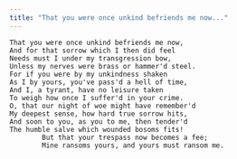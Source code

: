 ```yaml
---
title: "That you were once unkind befriends me now..."
---
```


	That you were once unkind befriends me now,
	And for that sorrow which I then did feel
	Needs must I under my transgression bow,
	Unless my nerves were brass or hammer'd steel.
	For if you were by my unkindness shaken
	As I by yours, you've pass'd a hell of time,
	And I, a tyrant, have no leisure taken
	To weigh how once I suffer'd in your crime.
	O, that our night of woe might have remember'd
	My deepest sense, how hard true sorrow hits,
	And soon to you, as you to me, then tender'd
	The humble salve which wounded bosoms fits!
			But that your trespass now becomes a fee;
			Mine ransoms yours, and yours must ransom me.

